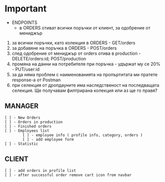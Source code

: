 # Important

- ENDPOINTS
  - в ORDERS отиват всички поръчки от клиент, за одобрение от мениджър

1.  за всички поръчки, като колекция в ORDERS - GET/orders
2.  за добавяне на поръчка в ORDERS - POST/orders
3.  след одобрение от мениджър от orders отива в production - DELETE/orders:id; POST/production
4.  промяна на данни на потребителя при поръчка - удържат му се 20% - PUT/user:id
5.  за да няма проблем с наименованията на пропъртитата ми пратете response-a от Postman
6.  при селекция от дропдауните има наследственост на последващата селекция. Ще получавам филтрирана колекция или аз ще го правя?

## MANAGER

    [ ] - New Orders
    [ ] - Orders in production
    [ ] - Finished orders
    [ ] - Employees list
            [ ] - employee info ( profile info, category, orders )
            [ ] - add employee form
    [ ] - Statistic

## CLIENT

    [ ] - add orders in profile list
    [ ] - after successful order remove cart icon from navbar
